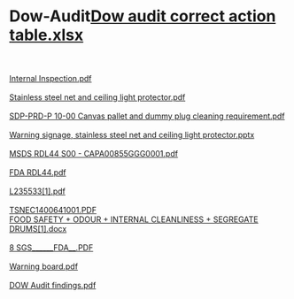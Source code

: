 # Dow-Audit[Dow audit correct action table.xlsx](https://github.com/payjalje/Dow-Audit/files/11128138/Dow.audit.correct.action.table.xlsx)
<br /><br />
[Internal Inspection.pdf](https://github.com/payjalje/Dow-Audit/files/11128139/Internal.Inspection.pdf)
<br /><br />
[Stainless steel net and ceiling light protector.pdf](https://github.com/payjalje/Dow-Audit/files/11128140/Stainless.steel.net.and.ceiling.light.protector.pdf)
<br /><br />
[SDP-PRD-P 10-00 Canvas pallet and dummy plug cleaning requirement.pdf](https://github.com/payjalje/Dow-Audit/files/11128141/SDP-PRD-P.10-00.Canvas.pallet.and.dummy.plug.cleaning.requirement.pdf)
<br /><br />
[Warning signage, stainless steel net and ceiling light protector.pptx](https://github.com/payjalje/Dow-Audit/files/11128142/Warning.signage.stainless.steel.net.and.ceiling.light.protector.pptx)
<br /><br />
[MSDS RDL44 S00 - CAPA00855GGG0001.pdf](https://github.com/payjalje/Dow-Audit/files/11128143/MSDS.RDL44.S00.-.CAPA00855GGG0001.pdf)
<br /><br />
[FDA RDL44.pdf](https://github.com/payjalje/Dow-Audit/files/11128144/FDA.RDL44.pdf)
<br /><br />
[L235533[1].pdf](https://github.com/payjalje/Dow-Audit/files/11128145/L235533.1.pdf)
<br /><br />
[TSNEC1400641001.PDF](https://github.com/payjalje/Dow-Audit/files/11128146/TSNEC1400641001.PDF)
<br />
[FOOD SAFETY + ODOUR + INTERNAL CLEANLINESS + SEGREGATE DRUMS[1].docx](https://github.com/payjalje/Dow-Audit/files/11128147/FOOD.SAFETY.%2B.ODOUR.%2B.INTERNAL.CLEANLINESS.%2B.SEGREGATE.DRUMS.1.docx)
<br /><br />
[8 SGS______FDA__.PDF](https://github.com/payjalje/Dow-Audit/files/11128149/8.SGS______FDA__.PDF)
<br /><br />
[Warning board.pdf](https://github.com/payjalje/Dow-Audit/files/11128150/Warning.board.pdf)
<br /><br />
[DOW Audit findings.pdf](https://github.com/payjalje/Dow-Audit/files/11128151/DOW.Audit.findings.pdf)
<br /><br />
